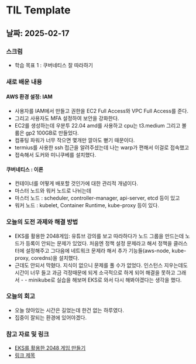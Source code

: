 # TIL Template

## 날짜: 2025-02-17

### 스크럼
- 학습 목표 1 : 쿠버네티스 잘 따라하기

### 새로 배운 내용
#### AWS 환경 설정: IAM
- 사용자를 IAM에서 만들고 권한을 EC2 Full Access와 VPC Full Access를 준다.
- 그리고 사용자도 MFA 설정하여 보안을 강화한다.
- EC2를 생성하는데 우분투 22.04 amd를 사용하고 cpu는 t3.medium 그리고 볼륨은 gp2 100GB로 만들었다.
- 컴퓨팅 파워가 너무 작으면 몇개만 깔아도 뻗기 때문이다.
- termius를 사용한 ssh 접근을 알려주셨는데 나는 warp가 편해서 이걸로 접속했고
- 접속해서 도커와 미니쿠베를 설치했다.

#### 쿠버네티스 : 이론 
- 컨테이너를 어떻게 배포할 것인가에 대한 관리적 개념이다.
- 마스터 노드와 워커 노드로 나뉘는데
- 마스터 노드 : scheduler, controller-manager, api-server, etcd 등이 있고
- 워커 노드 : kubelet, Container Runtime, kube-proxy 등이 있다.

### 오늘의 도전 과제와 해결 방법
- EKS를 활용한 2048게임: 유튜브 강의를 보고 따라하다가 노드 그룹을 만드는데 노드가 등록이 안되는 문제가 있었다. 처음엔 정책 설정 문제라고 해서 정책을 클러스터에 설정해주고 그다음에 네트워크 문제라 해서 추가 기능들(aws-node, kube-proxy, coredns)을 설치했다.
- 근데도 안되서 막혔다. 지식이 없으니 문제를 풀 수가 없었다. 인스턴스 지우는데도 시간이 너무 들고 과금 걱정때문에 되게 소극적으로 하게 되어 해결을 못하고 그래서 - - minikube로 실습을 해보며 EKS로 와서 다시 해봐야겠다는 생각을 했다.

### 오늘의 회고
- 오늘 앉아있는 시간은 길었는데 한건 없는 하루였다.
- 집중이 잘되는 환경에 있어야겠다.

### 참고 자료 및 링크
- [EKS를 활용한 2048 게임 만들기]()
- [링크 제목](URL)
